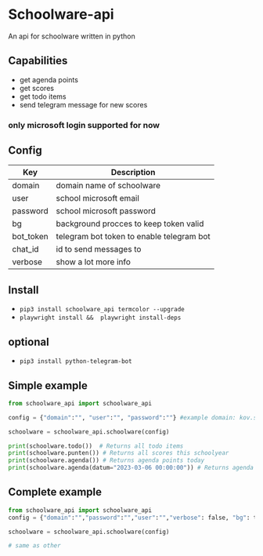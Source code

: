 
# Schoolware-api
An api for schoolware written in python

## Capabilities
* get agenda points
* get scores
* get todo items
* send telegram message for new scores

### only microsoft login supported for now

## Config
| Key | Description |
| --- | --- |
| domain | domain name of schoolware
| user | school microsoft email
| password | school microsoft password
| bg | background procces to keep token valid
| bot_token | telegram bot token to enable telegram bot
| chat_id | id to send messages to
| verbose | show a lot more info

## Install
* `pip3 install schoolware_api termcolor --upgrade `
* `playwright install &&  playwright install-deps`

## optional
* `pip3 install python-telegram-bot`

## Simple example

```python
from schoolware_api import schoolware_api

config = {"domain":"", "user":"", "password":""} #example domain: kov.schoolware.be user: name.lastname@leerling.kov.be password: password 

schoolware = schoolware_api.schoolware(config)

print(schoolware.todo())  # Returns all todo items
print(schoolware.punten()) # Returns all scores this schoolyear
print(schoolware.agenda()) # Returns agenda points today
print(schoolware.agenda(datum="2023-03-06 00:00:00")) # Returns agenda points for 2023-03-06
```
## Complete example
```python
from schoolware_api import schoolware_api
config = {"domain":"","password":"","user":"","verbose": false, "bg": true, "bot_token": "", "chat_id": ""}

schoolware = schoolware_api.schoolware(config)

# same as other
```
